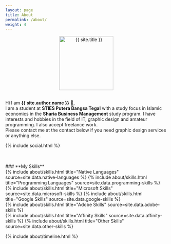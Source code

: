 ```yaml
---
layout: page
title: About
permalink: /about/
weight: 4
---
```


<p align="center">
    <img src="{{ site.author.image }}" alt="{{ site.title }}" width="168px" height="168px" style="display:flex;" class="circle-image">
<br>

Hi I am <b>{{ site.author.name }}</b> :wave:,<br>
I am a student at <b>STIES Putera Bangsa Tegal</b> with a study focus in Islamic economics in the <b>Sharia Business Management</b> study program. I have interests and hobbies in the field of IT, graphic design and amateur programming.  I also accept freelance work.<br>Please contact me at the contact below if you need graphic design services or anything else.
</p>

<p class="text-center"> {% include social.html %} </p>
<br>
<br>
### **My Skills**

<div class="row">
{% include about/skills.html title="Native Languages" source=site.data.native-languages %}
{% include about/skills.html title="Programming Languages" source=site.data.programming-skills %}
</div>
<div class="row">
{% include about/skills.html title="Microsoft Skills" source=site.data.microsoft-skills %}
{% include about/skills.html title="Google Skills" source=site.data.google-skills %}
</div>
<div class="row">
{% include about/skills.html title="Adobe Skills" source=site.data.adobe-skills %}
</div>
<div class="row">
{% include about/skills.html title="Affinity Skills" source=site.data.affinity-skills %}
{% include about/skills.html title="Other Skills" source=site.data.other-skills %}
</div>

{% include about/timeline.html %}

<br>
